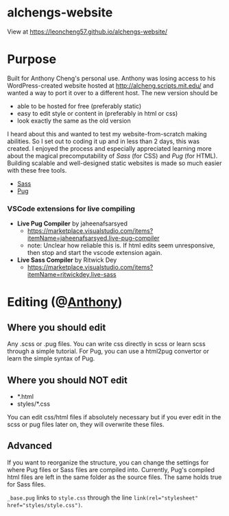 # alchengs-website

View at https://leoncheng57.github.io/alchengs-website/

# Purpose

Built for Anthony Cheng's personal use. Anthony was losing access to his WordPress-created website hosted at http://alcheng.scripts.mit.edu/ and wanted a way to port it over to a different host. The new version should be 
- able to be hosted for free (preferably static)
- easy to edit style or content in (preferably in html or css)
- look exactly the same as the old version

I heard about this and wanted to test my website-from-scratch making abilities. So I set out to coding it up and in less than 2 days, this was created. I enjoyed the process and especially appreciated learning more about the magical precomputability of *Sass* (for CSS) and *Pug* (for HTML). Building scalable and well-designed static websites is made so much easier with these free tools.

- [Sass](https://sass-lang.com/guide)
- [Pug](https://pugjs.org/api/getting-started.html)

### VSCode extensions for live compiling
- **Live Pug Compiler** by jaheenafsarsyed 
    - https://marketplace.visualstudio.com/items?itemName=jaheenafsarsyed.live-pug-compiler
    - note: Unclear how reliable this is. If html edits seem unresponsive, then stop and start the vscode extension again.
- **Live Sass Compiler** by Ritwick Dey 
    - https://marketplace.visualstudio.com/items?itemName=ritwickdey.live-sass

# Editing (@[Anthony](https://github.com/acheng98))

## Where you should edit
Any .scss or .pug files. You can write css directly in scss or learn scss through a simple tutorial. For Pug, you can use a html2pug convertor or learn the simple syntax of Pug.

## Where you should NOT edit
- *.html
- styles/*.css

You can edit css/html files if absolutely necessary but if you ever edit in the scss or pug files later on, they will overwrite these files.

## Advanced

If you want to reorganize the structure, you can change the settings for where Pug files or Sass files are compiled into. Currently, Pug's compiled html files are left in the same folder as the source files. The same holds true for Sass files. 

`_base.pug` links to `style.css` through the line `link(rel="stylesheet" href="styles/style.css")`.
